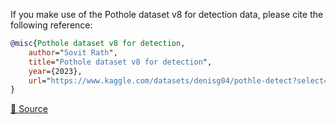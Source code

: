 If you make use of the Pothole dataset v8 for detection data, please cite the following reference:

``` bibtex 
@misc{Pothole dataset v8 for detection,
	author="Sovit Rath",
	title="Pothole dataset v8 for detection",
	year={2023},
	url="https://www.kaggle.com/datasets/denisg04/pothle-detect?select=separate_labels_given_frames.py"
}
```

[🔗 Source](https://www.kaggle.com/datasets/denisg04/pothle-detect?select=separate_labels_given_frames.py)

